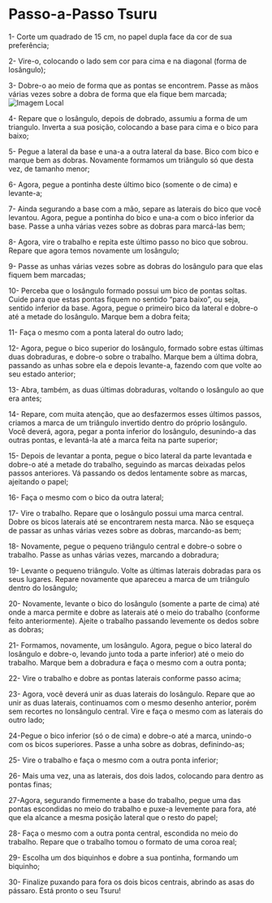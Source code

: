 # Passo-a-Passo Tsuru
1- Corte um quadrado de 15 cm, no papel dupla face da cor de sua preferência;

2- Vire-o, colocando o lado sem cor para cima e na diagonal (forma de losângulo);

3- Dobre-o ao meio de forma que as pontas se encontrem. Passe as mãos várias vezes sobre a dobra de forma que ela fique bem marcada;
![Imagem Local](../imagens/img1.jpg)

4- Repare que o losângulo, depois de dobrado, assumiu a forma de um triangulo. Inverta a sua posição, colocando a base para cima e o bico para baixo;

5- Pegue a lateral da base e una-a a outra lateral da base. Bico com bico e marque bem as dobras. Novamente formamos um triângulo só que desta vez, de tamanho menor;

6- Agora, pegue a pontinha deste último bico (somente o de cima) e levante-a;

7- Ainda segurando a base com a mão, separe as laterais do bico que você levantou. Agora, pegue a pontinha do bico e una-a com o bico inferior da base. Passe a unha várias vezes sobre as dobras para marcá-las bem;

8- Agora, vire o trabalho e repita este último passo no bico que sobrou. Repare que agora temos novamente um losângulo;

9- Passe as unhas várias vezes sobre as dobras do losângulo para que elas fiquem bem marcadas;

10- Perceba que o losângulo formado possui um bico de pontas soltas. Cuide para que estas pontas fiquem no sentido “para baixo”, ou seja, sentido inferior da base. Agora, pegue o primeiro bico da lateral e dobre-o até a metade do losângulo. Marque bem a dobra feita;

11- Faça o mesmo com a ponta lateral do outro lado;

12- Agora, pegue o bico superior do losângulo, formado sobre estas últimas duas dobraduras, e dobre-o sobre o trabalho. Marque bem a última dobra, passando as unhas sobre ela e depois levante-a, fazendo com que volte ao seu estado anterior;

13- Abra, também, as duas últimas dobraduras, voltando o losângulo ao que era antes;

14- Repare, com muita atenção, que ao desfazermos esses últimos passos, criamos a marca de um triângulo invertido dentro do próprio losângulo. Você deverá, agora, pegar a ponta inferior do losângulo, desunindo-a das outras pontas, e levantá-la até a marca feita na parte superior;

15- Depois de levantar a ponta, pegue o bico lateral da parte levantada e dobre-o até a metade do trabalho, seguindo as marcas deixadas pelos passos anteriores. Vá passando os dedos lentamente sobre as marcas, ajeitando o papel;

16- Faça o mesmo com o bico da outra lateral;

17- Vire o trabalho. Repare que o losângulo possui uma marca central. Dobre os bicos laterais até se encontrarem nesta marca. Não se esqueça de passar as unhas várias vezes sobre as dobras, marcando-as bem;

18- Novamente, pegue o pequeno triângulo central e dobre-o sobre o trabalho. Passe as unhas várias vezes, marcando a dobradura;

19- Levante o pequeno triângulo. Volte as últimas laterais dobradas para os seus lugares. Repare novamente que apareceu a marca de um triângulo dentro do losângulo;

20- Novamente, levante o bico do losângulo (somente a parte de cima) até onde a marca permite e dobre as laterais até o meio do trabalho (conforme feito anteriormente). Ajeite o trabalho passando levemente os dedos sobre as dobras;

21- Formamos, novamente, um losângulo. Agora, pegue o bico lateral do losângulo e dobre-o, levando junto toda a parte inferior) até o meio do trabalho. Marque bem a dobradura e faça o mesmo com a outra ponta;

22- Vire o trabalho e dobre as pontas laterais conforme passo acima;

23- Agora, você deverá unir as duas laterais do losângulo. Repare que ao unir as duas laterais, continuamos com o mesmo desenho anterior, porém sem recortes no lonsângulo central. Vire e faça o mesmo com as laterais do outro lado;

24-Pegue o bico inferior (só o de cima) e dobre-o até a marca, unindo-o com os bicos superiores. Passe a unha sobre as dobras,
definindo-as;

25- Vire o trabalho e faça o mesmo com a outra ponta inferior;

26- Mais uma vez, una as laterais, dos dois lados, colocando para dentro as pontas finas;

27-Agora, segurando firmemente a base do trabalho, pegue uma das pontas escondidas no meio do trabalho e puxe-a levemente para
fora, até que ela alcance a mesma posição lateral que o resto do papel;

28- Faça o mesmo com a outra ponta central, escondida no meio do trabalho. Repare que o trabalho tomou o formato de uma coroa real;

29- Escolha um dos biquinhos e dobre a sua pontinha, formando um biquinho;

30- Finalize puxando para fora os dois bicos centrais, abrindo as asas do pássaro. Está pronto o seu Tsuru!
